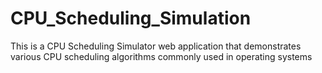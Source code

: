 # CPU_Scheduling_Simulation
This is a CPU Scheduling Simulator web application that demonstrates various CPU scheduling algorithms commonly used in operating systems
